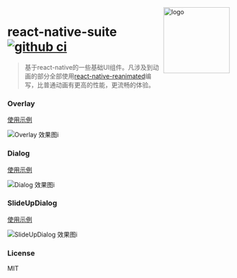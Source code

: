 <img src="https://user-images.githubusercontent.com/6293752/86525221-fa3f5000-beb6-11ea-9a99-697b99af0060.png" alt="logo" height="150" align="right" />

# react-native-suite [![github ci](https://github.com/lake2/react-native-suite/workflows/Build%20android%20CI/badge.svg)](https://github.com/lake2/react-native-suite/actions)

> 基于react-native的一些基础UI组件。凡涉及到动画的部分全部使用[react-native-reanimated](https://github.com/software-mansion/react-native-reanimated)编写，比普通动画有更高的性能，更流畅的体验。

### Overlay

[使用示例](src/screens/Home/Home.tsx)

![Overlay 效果图i](https://user-images.githubusercontent.com/6293752/86525677-edbdf600-bebc-11ea-818e-e14f8586abdb.gif)

### Dialog

[使用示例](src/screens/Dialog/DialogTest.tsx)

![Dialog 效果图i](https://user-images.githubusercontent.com/6293752/86525658-a2a3e300-bebc-11ea-9630-db9ed7a71cc2.gif)

### SlideUpDialog

[使用示例](src/screens/Dialog/DialogTest.tsx)

![SlideUpDialog 效果图i](https://user-images.githubusercontent.com/6293752/86525624-23aeaa80-bebc-11ea-84ad-2a5672303507.gif)

### License

MIT

